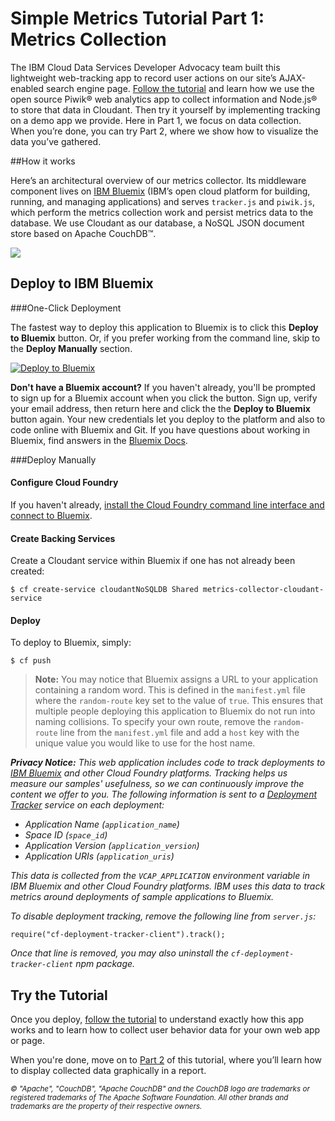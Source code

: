 

# Simple Metrics Tutorial Part 1: Metrics Collection
The IBM Cloud Data Services Developer Advocacy team built this lightweight web-tracking app to record user actions on our site’s AJAX-enabled search engine page. [Follow the tutorial](http://developer.piwik.org/guides/tracking-javascript-guide)
and learn how we use the open source Piwik® web analytics app to collect information and Node.js® to store that data in Cloudant. Then try it yourself by implementing tracking on a demo app we provide. Here in Part 1, we focus on data collection. When you’re done, you can try Part 2, where we show how to visualize the data you’ve gathered.


##How it works

Here’s an architectural overview of our metrics collector. Its middleware component lives on [IBM Bluemix](https://www.bluemix.net/) (IBM’s open cloud platform for building, running, and managing applications) and serves `tracker.js` and `piwik.js`, which perform the metrics collection work and persist metrics data to the database. We use Cloudant as our database, a NoSQL JSON document store based on Apache CouchDB™. 

<img src="http://developer.ibm.com/clouddataservices/wp-content/uploads/sites/47/2015/07/collector-arch-1024x327.png">

## Deploy to IBM Bluemix

###One-Click Deployment

The fastest way to deploy this application to Bluemix is to click this **Deploy to Bluemix** button. Or, if you prefer working from the command line, skip to the **Deploy Manually** section.

[![Deploy to Bluemix](https://deployment-tracker.mybluemix.net/stats/666b1e02442c433a63c98d34b87171ac/button.svg)](https://bluemix.net/deploy?repository=https://github.com/ibm-cds-labs/metrics-collector)

**Don't have a Bluemix account?** If you haven't already, you'll be prompted to sign up for a Bluemix account when you click the button.  Sign up, verify your email address, then return here and click the the **Deploy to Bluemix** button again. Your new credentials let you deploy to the platform and also to code online with Bluemix and Git. If you have questions about working in Bluemix, find answers in the [Bluemix Docs](https://www.ng.bluemix.net/docs/).

###Deploy Manually

#### Configure Cloud Foundry

If you haven't already, [install the Cloud Foundry command line interface and connect to Bluemix](https://www.ng.bluemix.net/docs/#starters/install_cli.html).


#### Create Backing Services

Create a Cloudant service within Bluemix if one has not already been created:

    $ cf create-service cloudantNoSQLDB Shared metrics-collector-cloudant-service

#### Deploy

To deploy to Bluemix, simply:

    $ cf push

> **Note:** You may notice that Bluemix assigns a URL to your application containing a random word. This is defined in the `manifest.yml` file where the `random-route` key set to the value of `true`. This ensures that multiple people deploying this application to Bluemix do not run into naming collisions. To specify your own route, remove the `random-route` line from the `manifest.yml` file and add a `host` key with the unique value you would like to use for the host name.

_**Privacy Notice:**_ _This web application includes code to track deployments to [IBM Bluemix](https://www.bluemix.net/) and other Cloud Foundry platforms. Tracking helps us measure our samples' usefulness, so we can continuously improve the content we offer to you. The following information is sent to a [Deployment Tracker](https://github.com/cloudant-labs/deployment-tracker) service on each deployment:_

* _Application Name (`application_name`)_
* _Space ID (`space_id`)_
* _Application Version (`application_version`)_
* _Application URIs (`application_uris`)_

_This data is collected from the `VCAP_APPLICATION` environment variable in IBM Bluemix and other Cloud Foundry platforms. IBM uses this data to track metrics around deployments of sample applications to Bluemix._

_To disable deployment tracking, remove the following line from `server.js`:_

```
require("cf-deployment-tracker-client").track();
```

_Once that line is removed, you may also uninstall the `cf-deployment-tracker-client` npm package._

## Try the Tutorial

Once you deploy, [follow the tutorial](https://developer.ibm.com/clouddataservices/simple-metrics-tutorial-part-1-metrics-collection/) to understand exactly how this app works and to learn how to collect user behavior data for your own web app or page. 

When you're done, move on to [Part 2](https://developer.ibm.com/clouddataservices/simple-metrics-tutorial-part-2-d3-and-json/) of this tutorial, where you’ll learn how to display collected data graphically in a report.


_<sup>© "Apache", "CouchDB", "Apache CouchDB" and the CouchDB logo are trademarks or registered trademarks of The Apache Software Foundation. All other brands and trademarks are the property of their respective owners.</sup>_

